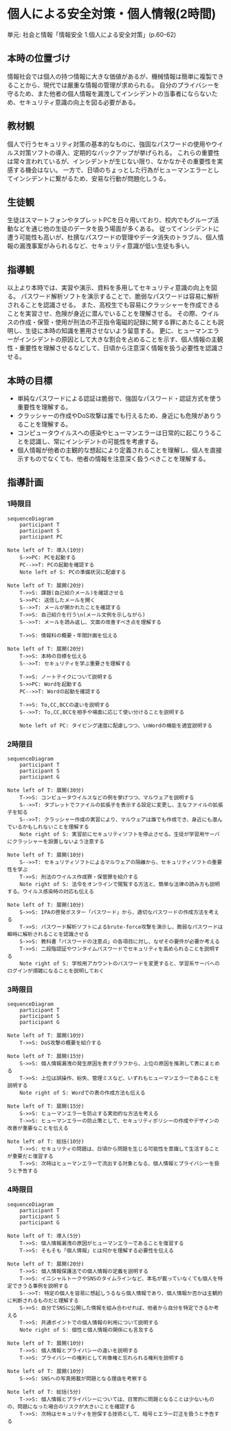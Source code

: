 # 個人による安全対策・個人情報(2時間)
単元: 社会と情報「情報安全 1.個人による安全対策」(p.60-62)

## 本時の位置づけ
情報社会では個人の持つ情報に大きな価値があるが、機械情報は簡単に複製できることから、現代では厳重な情報の管理が求められる。
自分のプライバシーを守るため、また他者の個人情報を漏洩してインシデントの当事者にならないため、セキュリティ意識の向上を図る必要がある。

## 教材観
個人で行うセキュリティ対策の基本的なものに、強固なパスワードの使用やウイルス対策ソフトの導入、定期的なバックアップが挙げられる。
これらの重要性は常々言われているが、インシデントが生じない限り、なかなかその重要性を実感する機会はない。
一方で、日頃のちょっとした行為がヒューマンエラーとしてインシデントに繋がるため、安易な行動が問題化しうる。

## 生徒観
生徒はスマートフォンやタブレットPCを日々用いており、校内でもグループ活動などを通じ他の生徒のデータを扱う場面が多くある。
従ってインシデントに遭う可能性も高いが、杜撰なパスワードの管理やデータ消失のトラブル、個人情報の漏洩事案がみられるなど、セキュリティ意識が低い生徒も多い。

## 指導観
以上より本時では、実習や演示、資料を多用してセキュリティ意識の向上を図る。
パスワード解析ソフトを演示することで、脆弱なパスワードは容易に解析されることを認識させる。
また、高校生でも容易にクラッシャーを作成できることを実習させ、危険が身近に潜んでいることを理解させる。
その際、ウイルスの作成・保管・使用が刑法の不正指令電磁的記録に関する罪にあたることも説明し、生徒に本時の知識を悪用させないよう留意する。
更に、ヒューマンエラーがインシデントの原因として大きな割合を占めることを示す、個人情報の主観性・重要性を理解させるなどして、日頃から注意深く情報を扱う必要性を認識させる。

## 本時の目標
- 単純なパスワードによる認証は脆弱で、強固なパスワード・認証方式を使う重要性を理解する。
- クラッシャーの作成やDoS攻撃は誰でも行えるため、身近にも危険がありうることを理解する。
- コンピュータウイルスへの感染やヒューマンエラーは日常的に起こりうることを認識し、常にインシデントの可能性を考慮する。
- 個人情報が他者の主観的な想起により定義されることを理解し、個人を直接示すものでなくても、他者の情報を注意深く扱うべきことを理解する。

## 指導計画
### 1時限目
```mermaid
sequenceDiagram
	participant T
	participant S
	participant PC

Note left of T: 導入(10分)
	S->>PC: PCを起動する
	PC-->>T: PCの起動を確認する
	Note left of S: PCの準備状況に配慮する

Note left of T: 展開(20分)
	T->>S: 課題(自己紹介メール)を確認させる
	S->>PC: 送信したメールを開く
	S-->>T: メールが開かれたことを確認する
	T->>S: 自己紹介を行う\n(メール文例を示しながら)
	S-->>T: メールを読み返し、文面の改善すべき点を理解する

	T->>S: 情報科の概要・年間計画を伝える

Note left of T: 展開(20分)
	T->>S: 本時の目標を伝える
	S-->>T: セキュリティを学ぶ重要さを理解する

	T->>S: ノートテイクについて説明する
	S->>PC: Wordを起動する
	PC-->>T: Wordの起動を確認する

	T->>S: To,CC,BCCの違いを説明する
	S-->>T: To,CC,BCCを相手や場面に応じて使い分けることを説明する

	Note left of PC: タイピング速度に配慮しつつ、\nWordの機能を適宜説明する
```

### 2時限目
```mermaid
sequenceDiagram
	participant T
	participant S
	participant G

Note left of T: 展開(30分)
	T->>S: コンピュータウイルスなどの例を挙げつつ、マルウェアを説明する
	S-->>T: タブレットでファイルの拡張子を表示する設定に変更し、主なファイルの拡張子を知る
	S-->>T: クラッシャー作成の実習により、マルウェアは誰でも作成でき、身近にも潜んでいるかもしれないことを理解する
	Note right of S: 実習前にセキュリティソフトを停止させる。生徒が学習用サーバにクラッシャーを設置しないよう注意する

Note left of T: 展開(10分)
	S-->>T: セキュリティソフトによるマルウェアの隔離から、セキュリティソフトの重要性を学ぶ
	T->>S: 刑法のウイルス作成罪・保管罪を紹介する
	Note right of S: 法令をオンラインで閲覧する方法と、簡単な法律の読み方も説明する。ウイルス感染時の対応も伝える

Note left of T: 展開(10分)
	S->>S: IPAの啓発ポスター「パスワード」から、適切なパスワードの作成方法を考える
	T->>S: パスワード解析ソフトによるbrute-force攻撃を演示し、脆弱なパスワードは瞬時に解析されることを認識させる
	S->>S: 教科書「パスワードの注意点」の各項目に対し、なぜその要件が必要か考える
	T->>S: 二段階認証やワンタイムパスワードでセキュリティを高められることを説明する
	Note right of S: 学校用アカウントのパスワードを変更すると、学習系サーバへのログインが煩雑になることを説明しておく
```

### 3時限目
```mermaid
sequenceDiagram
	participant T
	participant S
	participant G

Note left of T: 展開(10分)
	T->>S: DoS攻撃の概要を紹介する

Note left of T: 展開(15分)
	S->>S: 個人情報漏洩の発生原因を表すグラフから、上位の原因を推測して表にまとめる
	T->>S: 上位は誤操作、紛失、管理ミスなど、いずれもヒューマンエラーであることを説明する
	Note right of S: Wordでの表の作成方法も伝える

Note left of T: 展開(15分)
	S->>S: ヒューマンエラーを防止する実効的な方法を考える
	T->>S: ヒューマンエラーの防止策として、セキュリティポリシーの作成やデザインの改善が重要なことを伝える

Note left of T: 総括(10分)
	T->>S: セキュリティの問題は、日頃から問題を生じる可能性を意識して生活することが重要だと復習する
	T->>S: 次時はヒューマンエラーで流出する対象となる、個人情報とプライバシーを扱うと予告する
```

### 4時限目
```mermaid
sequenceDiagram
	participant T
	participant S
	participant G

Note left of T: 導入(5分)
	T->>S: 個人情報漏洩の原因がヒューマンエラーであることを復習する
	T->>S: そもそも「個人情報」とは何かを理解する必要性を伝える

Note left of T: 展開(20分)
	T->>S: 個人情報保護法での個人情報の定義を説明する
	T->>S: イニシャルトークやSNSのタイムラインなど、本名が載っていなくても個人を特定できうる事例を説明する
	S-->>T: 特定の個人を容易に想起しうるなら個人情報であり、個人情報か否かは主観的に判断されるものだと理解する
	S->>S: 自分でSNSに公開した情報を組み合わせれば、他者から自分を特定できるか考える
	T->>S: 共通ポイントでの個人情報の利用について説明する
	Note right of S: 個性と個人情報の関係にも言及する

Note left of T: 展開(10分)
	T->>S: 個人情報とプライバシーの違いを説明する
	T->>S: プライバシーの権利として肖像権と忘れられる権利を説明する

Note left of T: 展開(10分)
	S->>S: SNSへの写真掲載が問題となる理由を考察する

Note left of T: 総括(5分)
	T->>S: 個人情報とプライバシーについては、日常的に問題となることは少ないものの、問題になった場合のリスクが大きいことを確認する
	T->>S: 次時はセキュリティを担保する技術として、暗号とエラー訂正を扱うと予告する
```
